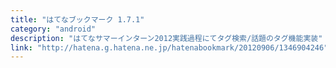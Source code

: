 ```yaml
---
title: "はてなブックマーク 1.7.1"
category: "android"
description: "はてなサマーインターン2012実践過程にてタグ検索/話題のタグ機能実装"
link: "http://hatena.g.hatena.ne.jp/hatenabookmark/20120906/1346904246"
---
```

